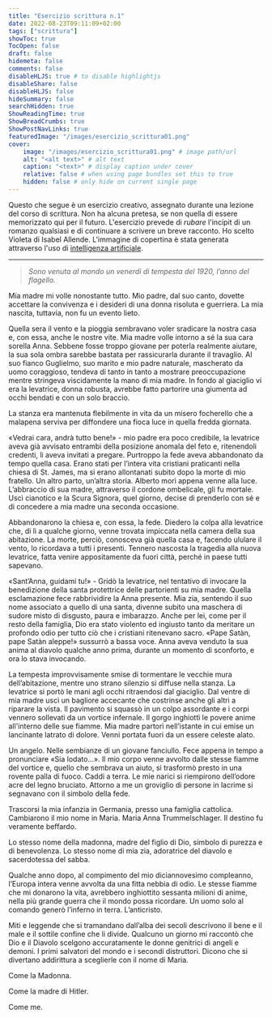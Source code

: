 ```yaml
---
title: "Esercizio scrittura n.1"
date: 2022-08-23T09:11:09+02:00
tags: ["scrittura"]
showToc: true
TocOpen: false
draft: false
hidemeta: false
comments: false
disableHLJS: true # to disable highlightjs
disableShare: false
disableHLJS: false
hideSummary: false
searchHidden: true
ShowReadingTime: true
ShowBreadCrumbs: true
ShowPostNavLinks: true
featuredImage: "/images/esercizio_scrittura01.png"
cover:
    image: "/images/esercizio_scrittura01.png" # image path/url
    alt: "<alt text>" # alt text
    caption: "<text>" # display caption under cover
    relative: false # when using page bundles set this to true
    hidden: false # only hide on current single page
---
```

Questo che segue è un esercizio creativo, assegnato durante una lezione del corso di scrittura. Non ha alcuna pretesa, se non quella di essere memorizzato qui per il futuro. L'esercizio prevede di *rubare* l'incipit di un romanzo qualsiasi e di continuare a scrivere un breve racconto. Ho scelto Violeta di Isabel Allende. L'immagine di copertina è stata generata attraverso l'uso di [intelligenza artificiale](https://huggingface.co/spaces/dalle-mini/dalle-mini). 

---

> *Sono venuta al mondo un venerdì di tempesta del 1920, l’anno del flagello.*

Mia madre mi volle nonostante tutto. Mio padre, dal suo canto, dovette accettare la convivenza e i desideri di una donna risoluta e guerriera. La mia nascita, tuttavia, non fu un evento lieto. 

Quella sera il vento e la pioggia sembravano voler sradicare la nostra casa e, con essa, anche le nostre vite. Mia madre volle intorno a sé la sua cara sorella Anna. Sebbene fosse troppo giovane per poterla realmente aiutare, la sua sola ombra sarebbe bastata per rassicurarla durante il travaglio. Al suo fianco Guglielmo, suo marito e mio padre naturale, mascherato da uomo coraggioso, tendeva di tanto in tanto a mostrare preoccupazione mentre stringeva viscidamente la mano di mia madre. In fondo al giaciglio vi era la levatrice, donna robusta, avrebbe fatto partorire una giumenta ad occhi bendati e con un solo braccio.

La stanza era mantenuta flebilmente in vita da un misero focherello che a malapena serviva per diffondere una fioca luce in quella fredda giornata. 

«Vedrai cara, andrà tutto bene!» - mio padre era poco credibile, la levatrice aveva già avvisato entrambi della posizione anomala del feto e, ritenendoli credenti, li aveva invitati a pregare. Purtroppo la fede aveva abbandonato da tempo quella casa. Erano stati per l’intera vita cristiani praticanti nella chiesa di St. James, ma si erano allontanati subito dopo la morte di mio fratello. Un altro parto, un’altra storia. Alberto morì appena venne alla luce. L’abbraccio di sua madre, attraverso il cordone ombelicale, gli fu mortale. Uscì cianotico e la Scura Signora, quel giorno, decise di prenderlo con sé e di concedere a mia madre una seconda occasione.

Abbandonarono la chiesa e, con essa, la fede. Diedero la colpa alla levatrice che, di lì a qualche giorno, venne trovata impiccata nella camera della sua abitazione. La morte, perciò, conosceva già quella casa e, facendo ululare il vento, lo ricordava a tutti i presenti. Tennero nascosta la tragedia alla nuova levatrice, fatta venire appositamente da fuori città, perché in paese tutti sapevano. 

«Sant’Anna, guidami tu!» - Gridò la levatrice, nel tentativo di invocare la benedizione della santa protettrice delle partorienti su mia madre. Quella esclamazione fece rabbrividire la Anna presente. Mia zia, sentendo il suo nome associato a quello di una santa, divenne subito una maschera di sudore misto di disgusto, paura e imbarazzo. Anche per lei, come per il resto della famiglia, Dio era stato violento ed ingiusto tanto da meritare un profondo odio per tutto ciò che i cristiani ritenevano sacro. «Pape Satàn, pape Satàn aleppe!» sussurrò a bassa voce. Anna aveva venduto la sua anima al diavolo qualche anno prima, durante un momento di sconforto, e ora lo stava invocando. 

La tempesta improvvisamente smise di tormentare le vecchie mura dell’abitazione, mentre uno strano silenzio si diffuse nella stanza. La levatrice si portò le mani agli occhi ritraendosi dal giaciglio. Dal ventre di mia madre uscì un bagliore accecante che costrinse anche gli altri a riparare la vista. Il pavimento si squassò in un colpo assordante e i corpi vennero sollevati da un vortice infernale. Il gorgo inghiottì le povere anime all'interno delle sue fiamme. Mia madre partorì nell’istante in cui emise un lancinante latrato di dolore. Venni portata fuori da un essere celeste alato. 

Un angelo. Nelle sembianze di un giovane fanciullo. Fece appena in tempo a pronunciare «Sia lodato…». Il mio corpo venne avvolto dalle stesse fiamme del vortice e, quello che sembrava un aiuto, si trasformò presto in una rovente palla di fuoco. Caddi a terra. Le mie narici si riempirono dell’odore acre del legno bruciato. Attorno a me un groviglio di persone in lacrime si segnavano con il simbolo della fede.

Trascorsi la mia infanzia in Germania, presso una famiglia cattolica. Cambiarono il mio nome in Maria. Maria Anna Trummelschlager. Il destino fu veramente beffardo. 

Lo stesso nome della madonna, madre del figlio di Dio, simbolo di purezza e di benevolenza. Lo stesso nome di mia zia, adoratrice del diavolo e sacerdotessa del sabba.

Qualche anno dopo, al compimento del mio diciannovesimo compleanno, l’Europa intera venne avvolta da una fitta nebbia di odio. Le stesse fiamme che mi donarono la vita, avrebbero inghiottito sessanta milioni di anime, nella più grande guerra che il mondo possa ricordare. Un uomo solo al comando generò l’inferno in terra. L’anticristo.

Miti e leggende che si tramandano dall’alba dei secoli descrivono il bene e il male e il sottile confine che li divide. Qualcuno un giorno mi raccontò che Dio e il Diavolo scelgono accuratamente le donne genitrici di angeli e demoni. I primi salvatori del mondo e i secondi distruttori. Dicono che si divertano addirittura a sceglierle con il nome di Maria. 

Come la Madonna. 

Come la madre di Hitler.

Come me.
